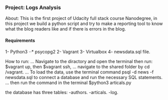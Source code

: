 ### Project: Logs Analysis

About:
This is the first project of Udacity full stack course Nanodegree, in this project we build a python script and try to make a reporting tool to know what the blog readers like and if there is errors in the blog.

#### Requirements
1- Python3 
⋅⋅* psycopg2
2- Vagrant
3- Virtualbox
4- newsdata.sql file.

How to run:
... Navigate to the diractory and open the terminal then run: $vagrant up, then $vagrant ssh,
... navigate to the shared folder by cd /vagrant.
... To load the data, use the terminal command psql -d news -f newsdata.sql to connect a database and run the necessary SQL statements.
... then run the command in the terminal $python3 articals.py

the database has three tables:
-authors.
-articals.
-log.